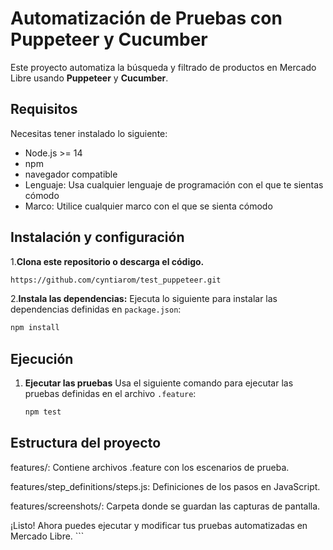 # Automatización de Pruebas con Puppeteer y Cucumber

Este proyecto automatiza la búsqueda y filtrado de productos en Mercado Libre usando **Puppeteer** y **Cucumber**.

## Requisitos
Necesitas tener instalado lo siguiente:
- Node.js >= 14
- npm
- navegador compatible
- Lenguaje: Usa cualquier lenguaje de programación con el que te sientas cómodo
- Marco: Utilice cualquier marco con el que se sienta cómodo 

## Instalación y configuración
1.**Clona este repositorio o descarga el código.**
   ```bash
   https://github.com/cyntiarom/test_puppeteer.git
```
2.**Instala las dependencias:**
  Ejecuta lo siguiente para instalar las dependencias definidas en `package.json`:
   ```bash
   npm install
```
## Ejecución
1. **Ejecutar las pruebas**
   Usa el siguiente comando para ejecutar las pruebas definidas en el archivo `.feature`:

   ```bash
   npm test
   ```

## Estructura del proyecto

features/: Contiene archivos .feature con los escenarios de prueba.

features/step_definitions/steps.js: Definiciones de los pasos en JavaScript.

features/screenshots/: Carpeta donde se guardan las capturas de pantalla.


¡Listo! Ahora puedes ejecutar y modificar tus pruebas automatizadas en Mercado Libre. ```
